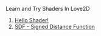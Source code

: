 Learn and Try Shaders In Love2D

1. [Hello Shader!](./hello/)
2. [SDF - Signed Distance Function](./sdf/)
